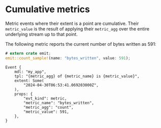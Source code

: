 # Cumulative metrics

Metric events where their extent is a point are cumulative. Their `metric_value` is the result of applying their `metric_agg` over the entire underlying stream up to that point.

The following metric reports the current number of bytes written as 591:

```rust
# extern crate emit;
emit::count_sample!(name: "bytes_written", value: 591);
```

```text
Event {
    mdl: "my_app",
    tpl: "{metric_agg} of {metric_name} is {metric_value}",
    extent: Some(
        "2024-04-30T06:53:41.069203000Z",
    ),
    props: {
        "evt_kind": metric,
        "metric_name": "bytes_written",
        "metric_agg": "count",
        "metric_value": 591,
    },
}
```
